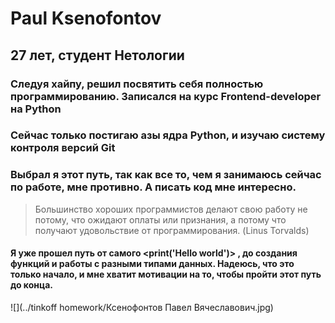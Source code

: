 # Paul Ksenofontov

## 27 лет, студент Нетологии

### Следуя хайпу, решил посвятить себя полностью программированию. Записался на курс Frontend-developer на Python 

### Сейчас только постигаю азы ядра Python, и изучаю систему контроля версий Git

### Выбрал я этот путь, так как все то, чем я занимаюсь сейчас по работе, мне противно. А писать код мне интересно.

> Большинство хороших программистов делают свою работу не потому, что ожидают оплаты или признания, а потому что получают удовольствие от программирования. (Linus Torvalds)

#### Я уже прошел путь от самого <print('Hello world')> , до создания функций и работы с разными типами данных. Надеюсь, что это только начало, и мне хватит мотивации на то, чтобы пройти этот путь до конца.

![](../tinkoff homework/Ксенофонтов Павел Вячеславович.jpg)